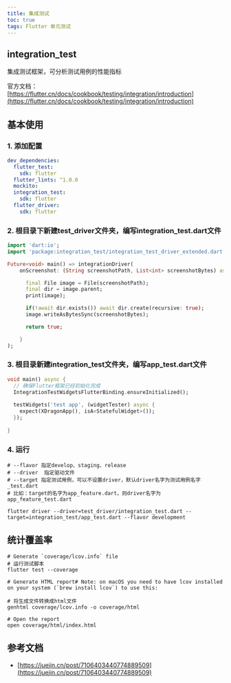 ```yaml
---
title: 集成测试
toc: true
tags: Flutter 单元测试
---
```




## integration_test

集成测试框架，可分析测试用例的性能指标

官方文档：[https://flutter.cn/docs/cookbook/testing/integration/introduction](https://flutter.cn/docs/cookbook/testing/integration/introduction)

## 基本使用

### 1. 添加配置

```yaml
dev_dependencies:
  flutter_test:
    sdk: flutter
  flutter_lints: ^1.0.0
  mockito:
  integration_test:
    sdk: flutter
  flutter_driver:
    sdk: flutter
```

### 2. 根目录下新建test_driver文件夹，编写integration_test.dart文件

```dart
import 'dart:io';
import 'package:integration_test/integration_test_driver_extended.dart';

Future<void> main() => integrationDriver(
    onScreenshot: (String screenshotPath, List<int> screenshotBytes) async {

      final File image = File(screenshotPath);
      final dir = image.parent;
      print(image);

      if(!await dir.exists()) await dir.create(recursive: true);
      image.writeAsBytesSync(screenshotBytes);

      return true;

    }
);
```

### 3. 根目录新建integration_test文件夹，编写app_test.dart文件

```dart
void main() async {
  // 确保Flutter框架已经初始化完成
  IntegrationTestWidgetsFlutterBinding.ensureInitialized();
  
  testWidgets('test app', (widgetTester) async {
    expect(XDragonApp(), isA<StatefulWidget>());
  });
  
}
```

### 4. 运行

```shell
# --flavor 指定develop、staging、release
# --driver  指定驱动文件
# --target 指定测试用例，可以不设置driver，默认driver名字为测试用例名字_test.dart
# 比如：target的名字为app_feature.dart，则driver名字为app_feature_test.dart

flutter driver --driver=test_driver/integration_test.dart --target=integration_test/app_test.dart --flavor development
```




## 统计覆盖率

```shell
# Generate `coverage/lcov.info` file
# 运行测试脚本
flutter test --coverage

# Generate HTML report# Note: on macOS you need to have lcov installed on your system (`brew install lcov`) to use this:

# 将生成文件转换成html文件
genhtml coverage/lcov.info -o coverage/html

# Open the report
open coverage/html/index.html

```

## 参考文档

- [https://juejin.cn/post/7106403440774889509](https://juejin.cn/post/7106403440774889509)

